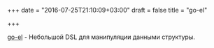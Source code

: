 +++
date = "2016-07-25T21:10:09+03:00"
draft = false
title = "go-el"

+++

<p><a href="https://github.com/lysu/go-el">go-el</a>&nbsp;- Небольшой DSL для манипуляции данными структуры.</p>

